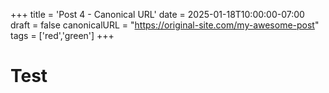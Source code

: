 +++
title = 'Post 4 - Canonical URL'
date = 2025-01-18T10:00:00-07:00
draft = false
canonicalURL = "https://original-site.com/my-awesome-post"
tags = ['red','green']
+++

# Test
